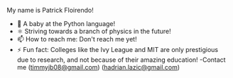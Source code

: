 My name is Patrick Floirendo!

- 🌱 A baby at the Python language!
- ⚛️ Striving towards a branch of physics in the future!
- 📫 How to reach me: Don't reach me yet!
- ⚡ Fun fact: Colleges like the Ivy League and MIT are only prestigious due to research, and not because of their amazing education!
-Contact me (timmyjb08@gmail.com) (hadrian.lazic@gmail.com)
